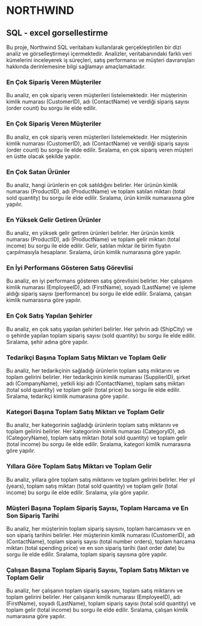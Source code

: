 # NORTHWIND
## SQL - excel gorsellestirme

Bu proje, Northwind SQL veritabanı kullanılarak gerçekleştirilen bir dizi analiz ve görselleştirmeyi içermektedir. 
Analizler, veritabanındaki farklı veri kümelerini inceleyerek iş süreçleri, satış performansı ve müşteri davranışları hakkında derinlemesine bilgi sağlamayı amaçlamaktadır.

### En Çok Sipariş Veren Müşteriler
Bu analiz, en çok sipariş veren müşterileri listelemektedir. Her müşterinin kimlik numarası (CustomerID), adı (ContactName) ve verdiği sipariş sayısı (order count) bu sorgu ile elde edilir.
 
### En Çok Sipariş Veren Müşteriler
Bu analiz, en çok sipariş veren müşterileri listelemektedir. Her müşterinin kimlik numarası (CustomerID), adı (ContactName) ve verdiği sipariş sayısı (order count) bu sorgu ile elde edilir. Sıralama, en çok sipariş veren müşteri en üstte olacak şekilde yapılır.

### En Çok Satan Ürünler
Bu analiz, hangi ürünlerin en çok satıldığını belirler. Her ürünün kimlik numarası (ProductID), adı (ProductName) ve toplam satılan miktarı (total sold quantity) bu sorgu ile elde edilir. Sıralama, ürün kimlik numarasına göre yapılır.

### En Yüksek Gelir Getiren Ürünler
Bu analiz, en yüksek gelir getiren ürünleri belirler. Her ürünün kimlik numarası (ProductID), adı (ProductName) ve toplam gelir miktarı (total income) bu sorgu ile elde edilir. Gelir, satılan miktar ile birim fiyatın çarpılmasıyla hesaplanır. Sıralama, ürün kimlik numarasına göre yapılır.

### En İyi Performans Gösteren Satış Görevlisi
Bu analiz, en iyi performans gösteren satış görevlisini belirler. Her çalışanın kimlik numarası (EmployeeID), adı (FirstName), soyadı (LastName) ve işleme aldığı sipariş sayısı (performance) bu sorgu ile elde edilir. Sıralama, çalışan kimlik numarasına göre yapılır.

### En Çok Satış Yapılan Şehirler
Bu analiz, en çok satış yapılan şehirleri belirler. Her şehrin adı (ShipCity) ve o şehirde yapılan toplam sipariş sayısı (sold quantity) bu sorgu ile elde edilir. Sıralama, şehir adına göre yapılır.

### Tedarikçi Başına Toplam Satış Miktarı ve Toplam Gelir
Bu analiz, her tedarikçinin sağladığı ürünlerin toplam satış miktarını ve toplam gelirini belirler. Her tedarikçinin kimlik numarası (SupplierID), şirket adı (CompanyName), yetkili kişi adı (ContactName), toplam satış miktarı (total sold quantity) ve toplam gelir (total price) bu sorgu ile elde edilir. Sıralama, tedarikçi kimlik numarasına göre yapılır.

### Kategori Başına Toplam Satış Miktarı ve Toplam Gelir
Bu analiz, her kategorinin sağladığı ürünlerin toplam satış miktarını ve toplam gelirini belirler. Her kategorinin kimlik numarası (CategoryID), adı (CategoryName), toplam satış miktarı (total sold quantity) ve toplam gelir (total income) bu sorgu ile elde edilir. Sıralama, kategori kimlik numarasına göre yapılır.

### Yıllara Göre Toplam Satış Miktarı ve Toplam Gelir
Bu analiz, yıllara göre toplam satış miktarını ve toplam gelirini belirler. Her yıl (years), toplam satış miktarı (total sold quantity) ve toplam gelir (total income) bu sorgu ile elde edilir. Sıralama, yıla göre yapılır.

### Müşteri Başına Toplam Sipariş Sayısı, Toplam Harcama ve En Son Sipariş Tarihi
Bu analiz, her müşterinin toplam sipariş sayısını, toplam harcamasını ve en son sipariş tarihini belirler. Her müşterinin kimlik numarası (CustomerID), adı (ContactName), toplam sipariş sayısı (total number orders), toplam harcama miktarı (total spending price) ve en son sipariş tarihi (last order date) bu sorgu ile elde edilir. Sıralama, toplam sipariş sayısına göre yapılır.

### Çalışan Başına Toplam Sipariş Sayısı, Toplam Satış Miktarı ve Toplam Gelir
Bu analiz, her çalışanın toplam sipariş sayısını, toplam satış miktarını ve toplam gelirini belirler. Her çalışanın kimlik numarası (EmployeeID), adı (FirstName), soyadı (LastName), toplam sipariş sayısı (total sold quantity) ve toplam gelir (total income) bu sorgu ile elde edilir. Sıralama, çalışan kimlik numarasına göre yapılır.
